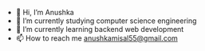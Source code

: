 - 👋 Hi, I’m Anushka
- 👀 I’m currently studying computer science engineering 
- 🌱 I’m currently learning backend web development
- 📫 How to reach me anushkamisal55@gmail.com


<!---
anushkamisal55/anushkamisal55 is a ✨ special ✨ repository because its `README.md` (this file) appears on your GitHub profile.
You can click the Preview link to take a look at your changes.
--->
